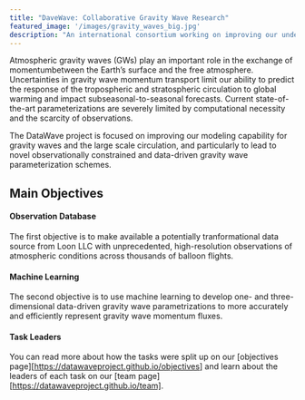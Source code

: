 ```yaml
---
title: "DaveWave: Collaborative Gravity Wave Research"
featured_image: '/images/gravity_waves_big.jpg'
description: "An international consortium working on improving our understanding and representation of gravity waves"
---
```


Atmospheric gravity waves (GWs) play an important role in the exchange of momentumbetween the Earth’s surface and the free atmosphere. Uncertainties in gravity wave momentum transport limit our ability to predict the response of the tropospheric and stratospheric circulation to global warming and impact subseasonal-to-seasonal forecasts. Current state-of-the-art parameterizations are severely limited by computational necessity and the scarcity of observations. 

The DataWave project is focused on improving our modeling capability for gravity waves and the large scale circulation, and particularly to lead to novel observationally constrained and data-driven gravity wave parameterization schemes. 

## Main Objectives 

#### Observation Database
The first objective is to make available a potentially tranformational data source from Loon LLC with unprecedented, high-resolution observations of atmospheric conditions across thousands of balloon flights. 

#### Machine Learning
The second objective is to use machine learning to develop one- and three- dimensional data-driven gravity wave parametrizations to more accurately and efficiently represent gravity wave momentum fluxes. 

#### Task Leaders
You can read more about how the tasks were split up on our [objectives page][https://datawaveproject.github.io/objectives] and learn about the leaders of each task on our [team page][https://datawaveproject.github.io/team].

